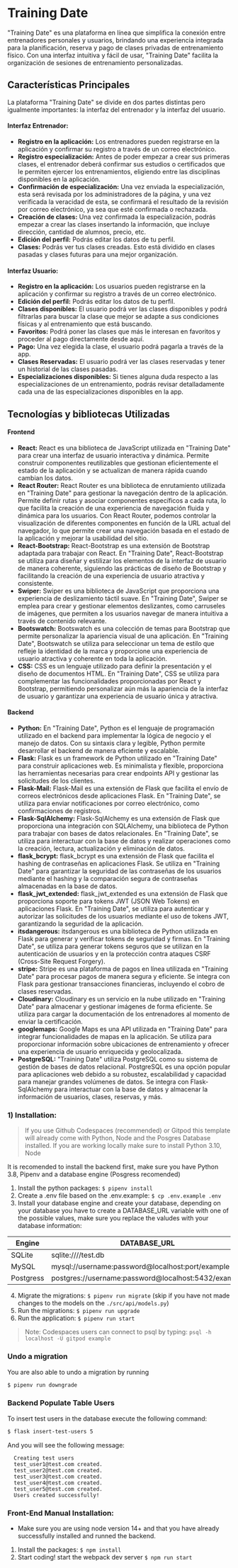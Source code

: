 # Training Date
<p>"Training Date" es una plataforma en línea que simplifica la conexión entre entrenadores personales y usuarios, brindando una experiencia integrada para la planificación, reserva y pago de clases privadas de entrenamiento físico. Con una interfaz intuitiva y fácil de usar, "Training Date" facilita la organización de sesiones de entrenamiento personalizadas.</p>

## Características Principales
<p>La plataforma "Training Date" se divide en dos partes distintas pero igualmente importantes: la interfaz del entrenador y la interfaz del usuario.</p>

<h4>Interfaz Entrenador:</h4>
<ul>
  <li><strong>Registro en la aplicación:</strong> Los entrenadores pueden registrarse en la aplicación y confirmar su registro a través de un correo electrónico.</li>
  <li><strong>Registro especialización:</strong> Antes de poder empezar a crear sus primeras clases, el entrenador deberá confirmar sus estudios o certificados que le permiten ejercer los entrenamientos, eligiendo entre las disciplinas disponibles en la aplicación.</li>
  <li><strong>Confirmación de especialización:</strong> Una vez enviada la especialización, esta será revisada por los administradores de la página, y una vez verificada la veracidad de esta, se confirmará el     resultado de la revisión por correo electrónico, ya sea que esté confirmada o rechazada.</li>
  <li><strong>Creación de clases:</strong> Una vez confirmada la especialización, podrás empezar a crear las clases insertando la información, que incluye dirección, cantidad de alumnos, precio, etc.</li>
  <li><strong>Edición del perfil:</strong> Podrás editar los datos de tu perfil.</li>
  <li> <strong>Clases:</strong> Podrás ver tus clases creadas. Esto está dividido en clases pasadas y clases futuras para una mejor organización.</li>
</ul>

<h4>Interfaz Usuario:</h4>
<ul>
  <li><strong>Registro en la aplicación:</strong> Los usuarios pueden registrarse en la aplicación y confirmar su registro a través de un correo electrónico.</li>
  <li><strong>Edición del perfil:</strong> Podrás editar los datos de tu perfil.</li>
  <li><strong>Clases disponibles:</strong> El usuario podrá ver las clases disponibles y podrá filtrarlas para buscar la clase que mejor se adapte a sus condiciones físicas y al entrenamiento que está buscando.</li>
  <li><strong>Favoritos:</strong> Podrá poner las clases que más le interesan en favoritos y proceder al pago directamente desde aquí.</li>
  <li><strong>Pago:</strong> Una vez elegida la clase, el usuario podrá pagarla a través de la app.</li>
  <li><strong>Clases Reservadas:</strong> El usuario podrá ver las clases reservadas y tener un historial de las clases pasadas.</li>
  <li><strong>Especializaciones disponibles:</strong> Si tienes alguna duda respecto a las especializaciones de un entrenamiento, podrás revisar detalladamente cada una de las especializaciones disponibles en la app.</li>
</ul>

## Tecnologías y bibliotecas Utilizadas
<h4>Frontend</h4>
<ul>
  <li><strong>React:</strong> React es una biblioteca de JavaScript utilizada en "Training Date" para crear una interfaz de usuario interactiva y dinámica. Permite construir componentes reutilizables que gestionan eficientemente el estado de la aplicación y se actualizan de manera rápida cuando cambian los datos.</li>
  <li><strong>React Router:</strong> React Router es una biblioteca de enrutamiento utilizada en "Training Date" para gestionar la navegación dentro de la aplicación. Permite definir rutas y asociar componentes específicos a cada ruta, lo que facilita la creación de una experiencia de navegación fluida y dinámica para los usuarios. Con React Router, podemos controlar la visualización de diferentes componentes en función de la URL actual del navegador, lo que permite crear una navegación basada en el estado de la aplicación y mejorar la usabilidad del sitio.</li>
  <li><strong>React-Bootstrap:</strong> React-Bootstrap es una extensión de Bootstrap adaptada para trabajar con React. En "Training Date", React-Bootstrap se utiliza para diseñar y estilizar los elementos de la interfaz de usuario de manera coherente, siguiendo las prácticas de diseño de Bootstrap y facilitando la creación de una experiencia de usuario atractiva y consistente.</li>
  <li><strong>Swiper:</strong> Swiper es una biblioteca de JavaScript que proporciona una experiencia de deslizamiento táctil suave. En "Training Date", Swiper se emplea para crear y gestionar elementos deslizantes, como carruseles de imágenes, que permiten a los usuarios navegar de manera intuitiva a través de contenido relevante.</li>
  <li><strong>Bootswatch:</strong> Bootswatch es una colección de temas para Bootstrap que permite personalizar la apariencia visual de una aplicación. En "Training Date", Bootswatch se utiliza para seleccionar un tema de estilo que refleje la identidad de la marca y proporcione una experiencia de usuario atractiva y coherente en toda la aplicación.</li>
  <li><strong>CSS:</strong> CSS es un lenguaje utilizado para definir la presentación y el diseño de documentos HTML. En "Training Date", CSS se utiliza para complementar las funcionalidades proporcionadas por React y Bootstrap, permitiendo personalizar aún más la apariencia de la interfaz de usuario y garantizar una experiencia de usuario única y atractiva.</li>
</ul>

<h4>Backend</h4>
<ul>
 <li><strong>Python:</strong> En "Training Date", Python es el lenguaje de programación utilizado en el backend para implementar la lógica de negocio y el manejo de datos. Con su sintaxis clara y legible, Python permite desarrollar el backend de manera eficiente y escalable.</li>
  <li><strong>Flask:</strong> Flask es un framework de Python utilizado en "Training Date" para construir aplicaciones web. Es minimalista y flexible, proporciona las herramientas necesarias para crear endpoints API y gestionar las solicitudes de los clientes.</li>
  <li><strong>Flask-Mail:</strong> Flask-Mail es una extensión de Flask que facilita el envío de correos electrónicos desde aplicaciones Flask. En "Training Date", se utiliza para enviar notificaciones por correo electrónico, como confirmaciones de registros.</li>
  <li><strong>Flask-SqlAlchemy:</strong> Flask-SqlAlchemy es una extensión de Flask que proporciona una integración con SQLAlchemy, una biblioteca de Python para trabajar con bases de datos relacionales. En "Training Date", se utiliza para interactuar con la base de datos y realizar operaciones como la creación, lectura, actualización y eliminación de datos.</li>
  <li><strong>flask_bcrypt:</strong> flask_bcrypt es una extensión de Flask que facilita el hashing de contraseñas en aplicaciones Flask. Se utiliza en "Training Date" para garantizar la seguridad de las contraseñas de los usuarios mediante el hashing y la comparación segura de contraseñas almacenadas en la base de datos.</li>
  <li><strong>flask_jwt_extended:</strong> flask_jwt_extended es una extensión de Flask que proporciona soporte para tokens JWT (JSON Web Tokens) en aplicaciones Flask. En "Training Date", se utiliza para autenticar y autorizar las solicitudes de los usuarios mediante el uso de tokens JWT, garantizando la seguridad de la aplicación.</li>
  <li><strong>itsdangerous:</strong> itsdangerous es una biblioteca de Python utilizada en Flask para generar y verificar tokens de seguridad y firmas. En "Training Date", se utiliza para generar tokens seguros que se utilizan en la autenticación de usuarios y en la protección contra ataques CSRF (Cross-Site Request Forgery).</li>
  <li><strong>stripe:</strong> Stripe es una plataforma de pagos en línea utilizada en "Training Date" para procesar pagos de manera segura y eficiente. Se integra con Flask para gestionar transacciones financieras, incluyendo el cobro de clases reservadas.</li>
  <li><strong>Cloudinary:</strong> Cloudinary es un servicio en la nube utilizado en "Training Date" para almacenar y gestionar imágenes de forma eficiente. Se utiliza para cargar la documentación de los entrenadores al momento de enviar la certificación.</li>
  <li><strong>googlemaps:</strong> Google Maps es una API utilizada en "Training Date" para integrar funcionalidades de mapas en la aplicación. Se utiliza para proporcionar información sobre ubicaciones de entrenamiento y ofrecer una experiencia de usuario enriquecida y geolocalizada.</li>
  <li><strong>PostgreSQL:</strong> "Training Date" utiliza PostgreSQL como su sistema de gestión de bases de datos relacional. PostgreSQL es una opción popular para aplicaciones web debido a su robustez, escalabilidad y capacidad para manejar grandes volúmenes de datos. Se integra con Flask-SqlAlchemy para interactuar con la base de datos y almacenar la información de usuarios, clases, reservas, y más.</li>
</ul>

### 1) Installation:

> If you use Github Codespaces (recommended) or Gitpod this template will already come with Python, Node and the Posgres Database installed. If you are working locally make sure to install Python 3.10, Node 

It is recomended to install the backend first, make sure you have Python 3.8, Pipenv and a database engine (Posgress recomended)

1. Install the python packages: `$ pipenv install`
2. Create a .env file based on the .env.example: `$ cp .env.example .env`
3. Install your database engine and create your database, depending on your database you have to create a DATABASE_URL variable with one of the possible values, make sure you replace the valudes with your database information:

| Engine    | DATABASE_URL                                        |
| --------- | --------------------------------------------------- |
| SQLite    | sqlite:////test.db                                  |
| MySQL     | mysql://username:password@localhost:port/example    |
| Postgress | postgres://username:password@localhost:5432/example |

4. Migrate the migrations: `$ pipenv run migrate` (skip if you have not made changes to the models on the `./src/api/models.py`)
5. Run the migrations: `$ pipenv run upgrade`
6. Run the application: `$ pipenv run start`

> Note: Codespaces users can connect to psql by typing: `psql -h localhost -U gitpod example`

### Undo a migration

You are also able to undo a migration by running

```sh
$ pipenv run downgrade
```

### Backend Populate Table Users

To insert test users in the database execute the following command:

```sh
$ flask insert-test-users 5
```

And you will see the following message:

```
  Creating test users
  test_user1@test.com created.
  test_user2@test.com created.
  test_user3@test.com created.
  test_user4@test.com created.
  test_user5@test.com created.
  Users created successfully!
```

### Front-End Manual Installation:

-   Make sure you are using node version 14+ and that you have already successfully installed and runned the backend.

1. Install the packages: `$ npm install`
2. Start coding! start the webpack dev server `$ npm run start`
